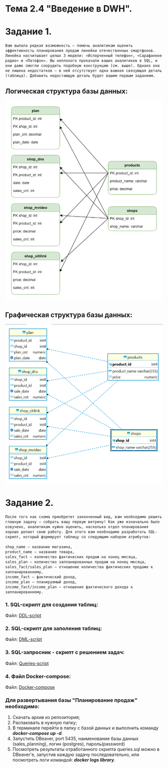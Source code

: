 # Тема 2.4 "Введение в DWH".
# Задание 1. 
    Вам выпала редкая возможность — помочь аналитикам оценить эффективность планирования продаж линейки отечественных смартфонов. Линейка насчитывает целых 3 модели: «Испорченный телефон», «Сарафанное радио» и «Патефон». Вы неплохого прокачали ваших аналитиков в SQL, и они даже смогли соорудить подобную конструкцию (см. выше). Однако она не лишена недостатков — в ней отсутствует одна важная связующая деталь (таблица). Добавить недостающую деталь будет вашим первым заданием. 

## Логическая структура базы данных:

![Logic structure](retail_structure.png)

## Графическая структура базы данных:

![Graphic structure](retail_structure_dbeaver.png)

# Задание 2. 
    После того как схема приобретет законченный вид, вам необходимо решить главную задачу — собрать вашу первую витрину! Как уже изначально было озвучено, аналитикам нужно оценить, насколько отдел планирования хорошо делает свою работу. Для этого вам необходимо разработать SQL-скрипт, который формирует таблицу со следующим набором атрибутов:

    shop_name — название магазина,
    product_name — название товара,
    sales_fact — количество фактических продаж на конец месяца,
    sales_plan — количество запланированных продаж на конец месяца,
    sales_fact/sales_plan — отношение количества фактических продаже к запланированному,
    income_fact — фактический доход,
    income_plan — планируемый доход,
    income_fact/income_plan — отношение фактического дохода к запланированному.

### 1. SQL-скрипт для создания таблиц:
Файл: [DDL-script](sql_scripts/ddl/1_ddl.sql)

### 2. SQL-скрипт для заполения таблиц:
Файл: [DML-script](sql_scripts/dml/2_dml.sql)

### 3. SQL-запросник - скрипт с решением задач:
Файл: [Queries-script](sql_scripts/queries.sql)

### 4. Файл Docker-compose:
Файл: [Docker-compose](docker-compose.yml)


### Для развертывания базы "Планирование продаж" необходимо:
1. Скачать архив из репозитория;
2. Распаковать в нужную папку;
3. В терминале перейти в папку с базой данных и выполнить команду ***docker-compose up -d***.
4. Запустить DBeaver, port 5435, наименование базы данных (sales_planning), логин (postgres), пароль(password)
5. Посмотреть результаты отработанного скрипта queries.sql можно в DBeaver'е, запустив каждую задачу последовательно, или посмотреть логи командой: ***docker logs library***.
